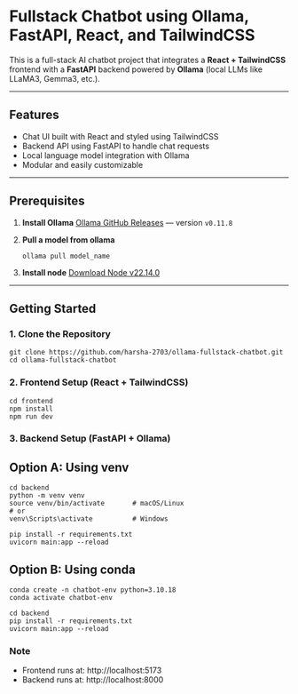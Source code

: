 # Fullstack Chatbot using Ollama, FastAPI, React, and TailwindCSS

This is a full-stack AI chatbot project that integrates a **React + TailwindCSS** frontend with a **FastAPI** backend powered by **Ollama** (local LLMs like LLaMA3, Gemma3, etc.).

---

## Features

- Chat UI built with React and styled using TailwindCSS
- Backend API using FastAPI to handle chat requests
- Local language model integration with Ollama
- Modular and easily customizable

---

## Prerequisites
1. **Install Ollama**
   [Ollama GitHub Releases](https://github.com/ollama/ollama/releases) — version `v0.11.8`
2. **Pull a model from ollama**
   
   ```
   ollama pull model_name
   ```
3. **Install node**
   [Download Node v22.14.0](https://nodejs.org/en/download/archive/v22.14.0)

---

## Getting Started
### 1. Clone the Repository
```
git clone https://github.com/harsha-2703/ollama-fullstack-chatbot.git
cd ollama-fullstack-chatbot
```

### 2. Frontend Setup (React + TailwindCSS)
```
cd frontend
npm install
npm run dev
```

### 3. Backend Setup (FastAPI + Ollama)
## Option A: Using venv
```
cd backend
python -m venv venv
source venv/bin/activate       # macOS/Linux
# or
venv\Scripts\activate          # Windows

pip install -r requirements.txt
uvicorn main:app --reload
```

## Option B: Using conda
```
conda create -n chatbot-env python=3.10.18
conda activate chatbot-env

cd backend
pip install -r requirements.txt
uvicorn main:app --reload
```

### Note
* Frontend runs at: http://localhost:5173
* Backend runs at: http://localhost:8000
